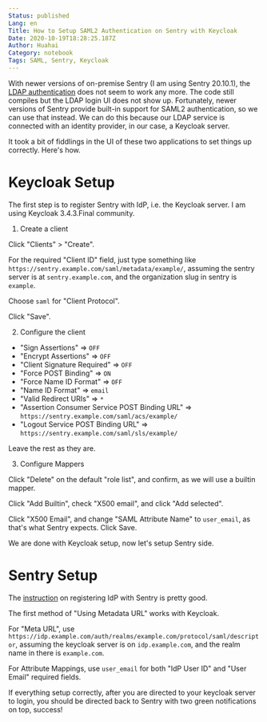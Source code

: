 ```yaml
---
Status: published
Lang: en
Title: How to Setup SAML2 Authentication on Sentry with Keycloak
Date: 2020-10-19T18:28:25.187Z
Author: Huahai
Category: notebook
Tags: SAML, Sentry, Keycloak
---
```

With newer versions of on-premise Sentry (I am using Sentry 20.10.1), the [LDAP authentication](https://yyhh.org/blog/2017/12/ldap-authentication-for-on-premise-sentry-server-using-freeipa/) does not seem to work any more. The code still compiles but the LDAP login UI does not show up. Fortunately, newer versions of Sentry provide built-in support for SAML2 authentication, so we can use that instead. We can do this because our LDAP service is connected with an identity provider, in our case, a Keycloak server. 

It took a bit of fiddlings in the UI of these two applications to set things up correctly. Here's how.

# Keycloak Setup

The first step is to register Sentry with IdP, i.e. the Keycloak server. I am using Keycloak 3.4.3.Final community. 

1. Create a client

Click "Clients" > "Create". 

For the required "Client ID" field, just type something like `https://sentry.example.com/saml/metadata/example/`, assuming the sentry server is at `sentry.example.com`, and the organization slug in sentry is `example`.

Choose `saml` for "Client Protocol".

Click "Save".

2. Configure the client

* "Sign Assertions" => `OFF`
* "Encrypt Assertions" => `OFF`
* "Client Signature Required" => `OFF`
* "Force POST Binding" => `ON`
* "Force Name ID Format" => `OFF`
* "Name ID Format" => `email`
* "Valid Redirect URIs" => `*`
* "Assertion Consumer Service POST Binding URL" => `https://sentry.example.com/saml/acs/example/` 
* "Logout Service POST Binding URL" => `https://sentry.example.com/saml/sls/example/`

Leave the rest as they are.

3. Configure Mappers

Click "Delete" on  the default "role list", and confirm, as we will use a builtin mapper.

Click "Add Builtin", check "X500 email", and click "Add selected". 

Click "X500 Email", and change "SAML Attribute Name" to `user_email`, as that's what Sentry expects. Click Save.

We are done with Keycloak setup, now let's setup Sentry side.

# Sentry Setup

The [instruction](https://docs.sentry.io/product/accounts/sso/saml2/) on registering IdP with Sentry is pretty good. 

The first method of "Using Metadata URL" works with Keycloak. 

For "Meta URL", use `https://idp.example.com/auth/realms/example.com/protocol/saml/descriptor`, assuming the keycloak server is on `idp.example.com`, and the realm name in there is `example.com`.

For Attribute Mappings, use `user_email` for both "IdP User ID" and "User Email" required fields. 

If everything setup correctly, after you are directed to your keycloak server to login, you should be directed back to Sentry with two green notifications on top, success!




